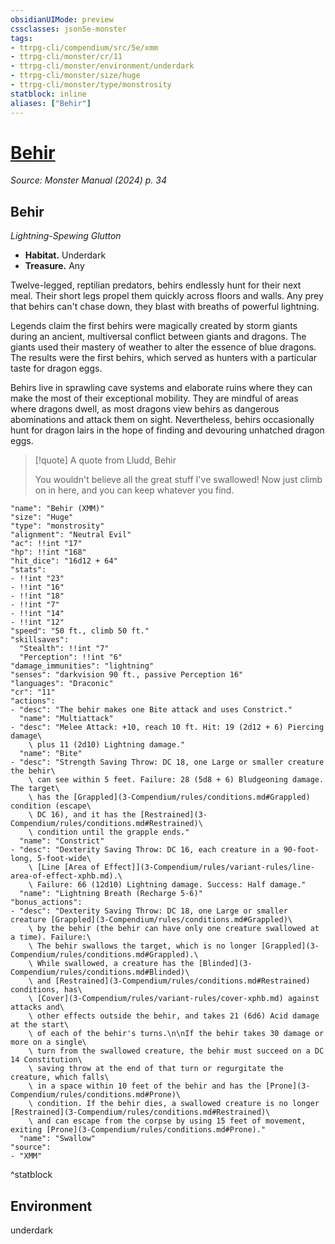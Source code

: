 ```yaml
---
obsidianUIMode: preview
cssclasses: json5e-monster
tags:
- ttrpg-cli/compendium/src/5e/xmm
- ttrpg-cli/monster/cr/11
- ttrpg-cli/monster/environment/underdark
- ttrpg-cli/monster/size/huge
- ttrpg-cli/monster/type/monstrosity
statblock: inline
aliases: ["Behir"]
---
```

# [Behir](3-Compendium\bestiary\monstrosity/behir-xmm.md)
*Source: Monster Manual (2024) p. 34*  

## Behir

*Lightning-Spewing Glutton*

- **Habitat.** Underdark  
- **Treasure.** Any  

Twelve-legged, reptilian predators, behirs endlessly hunt for their next meal. Their short legs propel them quickly across floors and walls. Any prey that behirs can't chase down, they blast with breaths of powerful lightning.

Legends claim the first behirs were magically created by storm giants during an ancient, multiversal conflict between giants and dragons. The giants used their mastery of weather to alter the essence of blue dragons. The results were the first behirs, which served as hunters with a particular taste for dragon eggs.

Behirs live in sprawling cave systems and elaborate ruins where they can make the most of their exceptional mobility. They are mindful of areas where dragons dwell, as most dragons view behirs as dangerous abominations and attack them on sight. Nevertheless, behirs occasionally hunt for dragon lairs in the hope of finding and devouring unhatched dragon eggs.

> [!quote] A quote from Lludd, Behir  
> 
> You wouldn't believe all the great stuff I've swallowed! Now just climb on in here, and you can keep whatever you find.


```statblock
"name": "Behir (XMM)"
"size": "Huge"
"type": "monstrosity"
"alignment": "Neutral Evil"
"ac": !!int "17"
"hp": !!int "168"
"hit_dice": "16d12 + 64"
"stats":
- !!int "23"
- !!int "16"
- !!int "18"
- !!int "7"
- !!int "14"
- !!int "12"
"speed": "50 ft., climb 50 ft."
"skillsaves":
  "Stealth": !!int "7"
  "Perception": !!int "6"
"damage_immunities": "lightning"
"senses": "darkvision 90 ft., passive Perception 16"
"languages": "Draconic"
"cr": "11"
"actions":
- "desc": "The behir makes one Bite attack and uses Constrict."
  "name": "Multiattack"
- "desc": "Melee Attack: +10, reach 10 ft. Hit: 19 (2d12 + 6) Piercing damage\
    \ plus 11 (2d10) Lightning damage."
  "name": "Bite"
- "desc": "Strength Saving Throw: DC 18, one Large or smaller creature the behir\
    \ can see within 5 feet. Failure: 28 (5d8 + 6) Bludgeoning damage. The target\
    \ has the [Grappled](3-Compendium/rules/conditions.md#Grappled) condition (escape\
    \ DC 16), and it has the [Restrained](3-Compendium/rules/conditions.md#Restrained)\
    \ condition until the grapple ends."
  "name": "Constrict"
- "desc": "Dexterity Saving Throw: DC 16, each creature in a 90-foot-long, 5-foot-wide\
    \ [Line [Area of Effect]](3-Compendium/rules/variant-rules/line-area-of-effect-xphb.md).\
    \ Failure: 66 (12d10) Lightning damage. Success: Half damage."
  "name": "Lightning Breath (Recharge 5-6)"
"bonus_actions":
- "desc": "Dexterity Saving Throw: DC 18, one Large or smaller creature [Grappled](3-Compendium/rules/conditions.md#Grappled)\
    \ by the behir (the behir can have only one creature swallowed at a time). Failure:\
    \ The behir swallows the target, which is no longer [Grappled](3-Compendium/rules/conditions.md#Grappled).\
    \ While swallowed, a creature has the [Blinded](3-Compendium/rules/conditions.md#Blinded)\
    \ and [Restrained](3-Compendium/rules/conditions.md#Restrained) conditions, has\
    \ [Cover](3-Compendium/rules/variant-rules/cover-xphb.md) against attacks and\
    \ other effects outside the behir, and takes 21 (6d6) Acid damage at the start\
    \ of each of the behir's turns.\n\nIf the behir takes 30 damage or more on a single\
    \ turn from the swallowed creature, the behir must succeed on a DC 14 Constitution\
    \ saving throw at the end of that turn or regurgitate the creature, which falls\
    \ in a space within 10 feet of the behir and has the [Prone](3-Compendium/rules/conditions.md#Prone)\
    \ condition. If the behir dies, a swallowed creature is no longer [Restrained](3-Compendium/rules/conditions.md#Restrained)\
    \ and can escape from the corpse by using 15 feet of movement, exiting [Prone](3-Compendium/rules/conditions.md#Prone)."
  "name": "Swallow"
"source":
- "XMM"
```
^statblock

## Environment

underdark